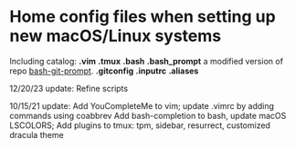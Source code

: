 # Home config files when setting up new macOS/Linux systems

Including catalog:
**.vim**
**.tmux**
**.bash**
**.bash_prompt** a modified version of repo [bash-git-prompt](https://github.com/magicmonty/bash-git-prompt).
**.gitconfig**
**.inputrc**
**.aliases**

12/20/23 update:
Refine scripts

10/15/21 update:
Add YouCompleteMe to vim; update .vimrc by adding commands using coabbrev
Add bash-completion to bash, update macOS LSCOLORS;
Add plugins to tmux: tpm, sidebar, resurrect, customized dracula theme
